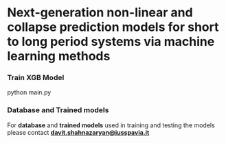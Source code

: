 # Next-generation non-linear and collapse prediction models for short to long period systems via machine learning methods

### Train XGB Model
python main.py

### Database and Trained models
For **database** and **trained models** used in training and testing the models please contact **davit.shahnazaryan@iusspavia.it**


